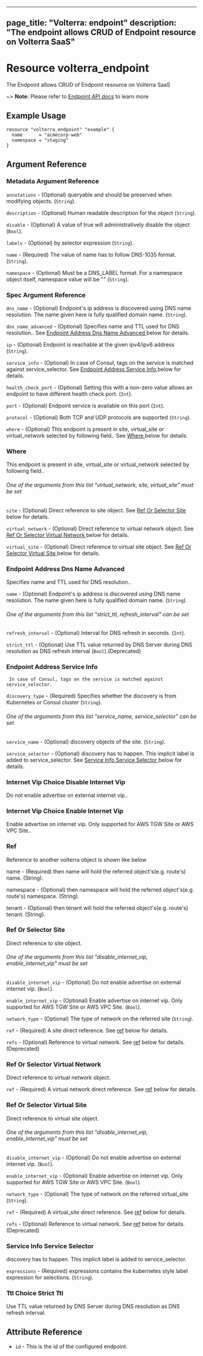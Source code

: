 











---
page_title: "Volterra: endpoint"
description: "The endpoint allows CRUD of Endpoint  resource on Volterra SaaS"
---
# Resource volterra_endpoint

The Endpoint  allows CRUD of Endpoint  resource on Volterra SaaS

~> **Note:** Please refer to [Endpoint  API docs](https://docs.cloud.f5.com/docs-v2/api/endpoint) to learn more

## Example Usage

```hcl
resource "volterra_endpoint" "example" {
  name      = "acmecorp-web"
  namespace = "staging"
}

```

## Argument Reference

### Metadata Argument Reference
`annotations` - (Optional) queryable and should be preserved when modifying objects. (`String`).


`description` - (Optional) Human readable description for the object (`String`).


`disable` - (Optional) A value of true will administratively disable the object (`Bool`).


`labels` - (Optional) by selector expression (`String`).


`name` - (Required) The value of name has to follow DNS-1035 format. (`String`).


`namespace` - (Optional) Must be a DNS_LABEL format. For a namespace object itself, namespace value will be "" (`String`).



### Spec Argument Reference


`dns_name` - (Optional) Endpoint's ip address is discovered using DNS name resolution. The name given here is fully qualified domain name. (`String`).


`dns_name_advanced` - (Optional) Specifies name and TTL used for DNS resolution.. See [Endpoint Address Dns Name Advanced ](#endpoint-address-dns-name-advanced) below for details.
		






		





`ip` - (Optional) Endpoint is reachable at the given ipv4/ipv6 address (`String`).


`service_info` - (Optional)     In case of Consul, tags on the service is matched against service_selector. See [Endpoint Address Service Info ](#endpoint-address-service-info) below for details.
		






		








`health_check_port` - (Optional) Setting this with a non-zero value allows an endpoint to have different health check port. (`Int`).



`port` - (Optional) Endpoint service is available on this port (`Int`).



`protocol` - (Optional) Both TCP and UDP protocols are supported (`String`).



`where` - (Optional) This endpoint is present in site, virtual_site or virtual_network selected by following field.. See [Where ](#where) below for details.




		




		




		









		





		
















### Where 

 This endpoint is present in site, virtual_site or virtual_network selected by following field..



###### One of the arguments from this list "virtual_network, site, virtual_site" must be set

`site` - (Optional) Direct reference to site object. See [Ref Or Selector Site ](#ref-or-selector-site) below for details.


`virtual_network` - (Optional) Direct reference to virtual network object. See [Ref Or Selector Virtual Network ](#ref-or-selector-virtual-network) below for details.


`virtual_site` - (Optional) Direct reference to virtual site object. See [Ref Or Selector Virtual Site ](#ref-or-selector-virtual-site) below for details.




### Endpoint Address Dns Name Advanced 

 Specifies name and TTL used for DNS resolution..

`name` - (Optional) Endpoint's ip address is discovered using DNS name resolution. The name given here is fully qualified domain name. (`String`).




###### One of the arguments from this list "strict_ttl, refresh_interval" can be set

`refresh_interval` - (Optional) Interval for DNS refresh in seconds. (`Int`).


`strict_ttl` - (Optional) Use TTL value returned by DNS Server during DNS resolution as DNS refresh interval (`Bool`).(Deprecated)




### Endpoint Address Service Info 

     In case of Consul, tags on the service is matched against service_selector.

`discovery_type` - (Required) Specifies whether the discovery is from Kubernetes or Consul cluster (`String`).




###### One of the arguments from this list "service_name, service_selector" can be set

`service_name` - (Optional) discovery objects of the site. (`String`).


`service_selector` - (Optional) discovery has to happen. This implicit label is added to service_selector. See [Service Info Service Selector ](#service-info-service-selector) below for details.




### Internet Vip Choice Disable Internet Vip 

 Do not enable advertise on external internet vip..



### Internet Vip Choice Enable Internet Vip 

 Enable advertise on internet vip. Only supported for AWS TGW Site or AWS VPC Site..



### Ref 


Reference to another volterra object is shown like below

name - (Required) then name will hold the referred object's(e.g. route's) name. (String).

namespace - (Optional) then namespace will hold the referred object's(e.g. route's) namespace. (String).

tenant - (Optional) then tenant will hold the referred object's(e.g. route's) tenant. (String).



### Ref Or Selector Site 

 Direct reference to site object.



###### One of the arguments from this list "disable_internet_vip, enable_internet_vip" must be set

`disable_internet_vip` - (Optional) Do not enable advertise on external internet vip. (`Bool`).


`enable_internet_vip` - (Optional) Enable advertise on internet vip. Only supported for AWS TGW Site or AWS VPC Site. (`Bool`).


`network_type` - (Optional) The type of network on the referred site (`String`).

`ref` - (Required) A site direct reference. See [ref](#ref) below for details.

`refs` - (Optional) Reference to virtual network. See [ref](#ref) below for details.(Deprecated)



### Ref Or Selector Virtual Network 

 Direct reference to virtual network object.

`ref` - (Required) A virtual network direct reference. See [ref](#ref) below for details.



### Ref Or Selector Virtual Site 

 Direct reference to virtual site object.



###### One of the arguments from this list "disable_internet_vip, enable_internet_vip" must be set

`disable_internet_vip` - (Optional) Do not enable advertise on external internet vip. (`Bool`).


`enable_internet_vip` - (Optional) Enable advertise on internet vip. Only supported for AWS TGW Site or AWS VPC Site. (`Bool`).


`network_type` - (Optional) The type of network on the referred virtual_site (`String`).

`ref` - (Required) A virtual_site direct reference. See [ref](#ref) below for details.

`refs` - (Optional) Reference to virtual network. See [ref](#ref) below for details.(Deprecated)



### Service Info Service Selector 

 discovery has to happen. This implicit label is added to service_selector.

`expressions` - (Required) expressions contains the kubernetes style label expression for selections. (`String`).



### Ttl Choice Strict Ttl 

 Use TTL value returned by DNS Server during DNS resolution as DNS refresh interval.



## Attribute Reference

* `id` - This is the id of the configured endpoint.

